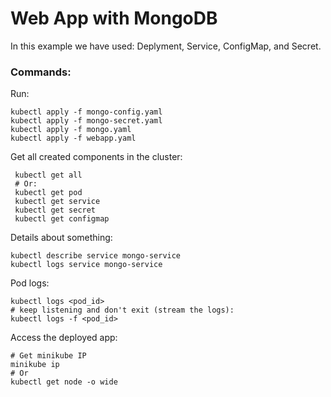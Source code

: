 # Web App with MongoDB
In this example we have used: Deplyment, Service, ConfigMap, and Secret.

### Commands:
Run:
```shell
kubectl apply -f mongo-config.yaml
kubectl apply -f mongo-secret.yaml
kubectl apply -f mongo.yaml
kubectl apply -f webapp.yaml
```
Get all created components in the cluster:
```shell
 kubectl get all
 # Or:
 kubectl get pod
 kubectl get service
 kubectl get secret
 kubectl get configmap
 ```
 Details about something:
 ```shell
 kubectl describe service mongo-service
 kubectl logs service mongo-service
 ```
Pod logs:
```shell
kubectl logs <pod_id>
# keep listening and don't exit (stream the logs):
kubectl logs -f <pod_id>
```
Access the deployed app:
```shell
# Get minikube IP
minikube ip
# Or
kubectl get node -o wide
```